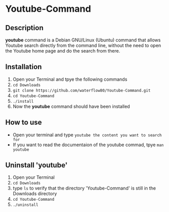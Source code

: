 # Youtube-Command

## Description
**youtube** command is a Debian GNU/Linux (Ubuntu) command that allows Youtube search directly from the command line, without the need to open the Youtube 
home page and do the search from there.

## Installation

1. Open your Terminal and tpye the following commands
2. `cd Downloads`
3. `git clone https://github.com/waterflow80/Youtube-Command.git`
4. `cd Youtube-Command`
5. `./install`
6. Now the **youtube** command should have been installed

## How to use
- Open your terminal and type `youtube the content you want to search for`
- If you want to read the documentaion of the youtube commad, tpye `man youtube`

## Uninstall 'youtube'
1. Open your Terminal
2. ```cd Downloads``` 
3. type ```ls``` to verify that the directory 'Youtube-Command' is still in the Downloads directory
4. `cd Youtube-Command`
5. `./uninstall`


